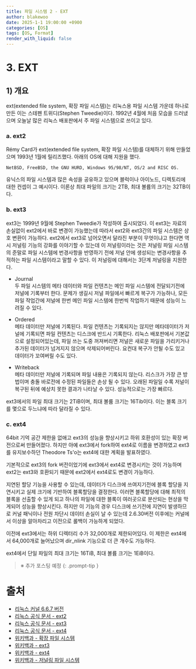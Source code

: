 ```yaml
---
title: 파일 시스템 2 - EXT
author: blakewoo
date: 2025-1-1 19:00:00 +0900
categories: [OS]
tags: [OS, Format]
render_with_liquid: false
---
```


# 3. EXT

## 1) 개요
ext(extended file system, 확장 파일 시스템)는 리눅스용 파일 시스템 가운데 하나로 만든 이는 스테펜 트위디(Stephen Tweedie)이다.
1992년 4월에 처음 모습을 드러냈으며 오늘날 많은 리눅스 배포판에서 주 파일 시스템으로 쓰이고 있다.

### a. ext2
Rémy Card가 ext(extended file system, 확장 파일 시스템)를 대체하기 위해 만들었으며 1993년 1월에 릴리즈했다.
아래의 OS에 대해 지원을 했다.
```
NetBSD, FreeBSD, the GNU HURD, Windows 95/98/NT, OS/2 and RISC OS.
```

유닉스의 파일 시스템과 많은 속성을 공유하고 있으며 블럭이나 아이노드, 디렉토리에 대한 컨셉이 그 예시이다.
이론상 최대 파일의 크기는 2TB, 최대 볼륨의 크기는 32TB이다.

### b. ext3
ext3는 1999년 9월에 Stephen Tweedie가 작성하여 출시되었다.
이 ext3는 자료의 손실없이 ext2에서 바로 변경이 가능했는데 따라서 ext2와 ext3간의
파일 시스템은 상호 변환이 가능하다.
ext2에서 ext3로 넘어오면서 달라진 부분이 무엇이냐고 한다면 역시 저널링 기능의 강화를 이야기할 수 있는데
이 저널링이라는 것은 저널링 파일 시스템의 준말로 파일 시스템에 번경사항을 반영하기 전에 저널 안에 생성되는 변경사항을 추적하는 파일 시스템이라고
말할 수 있다. 이 저널링에 대해서는 3단계 저널링을 지원한다.

- Journal   
  두 파일 시스템의 메타 데이터와 파일 컨텐츠는 메인 파일 시스템에 전달되기전에 저널에 기록부터 한다.
  문제가 생길시 저널 파일에서 빠르게 복구가 가능하나, 모든 파일 작업간에 저널에 한번 메인 파일 시스템에 한번씩 작업하기 때문에
  성능이 느려질 수 있다.

- Ordered   
  메타 데이터만 저널에 기록된다. 파일 컨텐츠는 기록되지는 않지만 메타데이터가 저널에 기록되면 파일 컨텐츠는 디스크에 반드시 기록한다.
  리눅스 배포판에서 기본값으로 설정되어있는데, 파일 쓰는 도중 꺼져버리면 저널은 새로운 파일을 가리키거나 추가된 데이터가 넘겨지지 않으며
  삭제되어버린다. 요컨대 복구가 안될 수도 있고 데이터가 꼬여버릴 수도 있다.
  
- Writeback   
  메타 데이터만 저널에 기록되며 파일 내용은 기록되지 않는다. 리스크가 가장 큰 방법이며
  충돌 바로전에 수정된 파일들은 손상 될 수 있다. 오래된 파일일 수록 저널이 복구된 뒤에 예상치 못한 결과가 나타날 수 있다.
  성능적으로는 가장 빠르다.

ext3에서의 파일 최대 크기는 2TiB이며, 최대 볼륨 크기는 16Tib이다. 이는 블록 크기를 몇으로 두느냐에 따라 달라질 수 있다.

### c. ext4
64bit 기억 공간 제한을 없애고 ext3의 성능을 향상시키고 하위 호환성이 있는
확장 버전으로써 만들어졌다. 하지만 아예 ext3에서 fork하여 ext4로 이름을 변경하였고
ext3를 유지보수하던 Theodore Ts'o는 ext4에 대한 계획을 발표하였다.

기본적으로 ext3의 fork 버전이었기에 ext3에서 ext4로 변경시키는 것이 가능하며
ext2는 ext3와 호환되기 때문에 ext2에서 ext4로도 변경이 가능하다.

지연된 할당 기능을 사용할 수 있는데, 데이터가 디스크에 쓰여지기전에 블록 할당을 지연시키고
실제 크기에 기반하여 블록할당을 결정한다. 이러면 블록할당에 대해 최적의 블록을 선출할 수 있게 되고
하나의 파일에 대한 블록이 여러곳으로 분산되는 현상을 막게되어 성능을 향상시킨다.
하지만 이 기능의 경우 디스크에 쓰기전에 지연이 발생하므로 커널 패닉이나 전원 차단시 데이터 손실이 날 수 있는데
2.6.30버전 이후에는 커널에서 이상을 알아차리고 이전으로 롤백이 가능하게 되었다.

이전에 ext3에서는 하위 디렉터리 수가 32,000개로 제한되어있다. 이 제한은 ext4에서 64,000개로
늘어났으며 dir_nlink 기능으로 더 큰 개수도 가능하다.

ext4에서 단일 파일의 최대 크기는 16TiB, 최대 볼륨 크기는 1EiB이다.


> ※ 추가 포스팅 예정
{: .prompt-tip }


# 출처
- [리눅스 커널 6.6.7 버전](https://www.kernel.org/pub/linux/kernel/v6.x/linux-6.6.7.tar.gz)
- [리눅스 공식 문서 - ext2](https://www.kernel.org/doc/Documentation/filesystems/ext2.txt)
- [리눅스 공식 문서 - ext3](https://www.kernel.org/doc/Documentation/filesystems/ext3.txt)
- [리눅스 공식 문서 - ext4](https://www.kernel.org/doc/Documentation/filesystems/ext4.txt)
- [위키백과 - 확장 파일 시스템](https://ko.wikipedia.org/wiki/%ED%99%95%EC%9E%A5_%ED%8C%8C%EC%9D%BC_%EC%8B%9C%EC%8A%A4%ED%85%9C)
- [위키백과 - ext3](https://ko.wikipedia.org/wiki/Ext3)
- [위키백과 - ext4](https://ko.wikipedia.org/wiki/Ext4)
- [위키백과 - 저널링 파일 시스템](https://ko.wikipedia.org/wiki/%EC%A0%80%EB%84%90%EB%A7%81_%ED%8C%8C%EC%9D%BC_%EC%8B%9C%EC%8A%A4%ED%85%9C)
